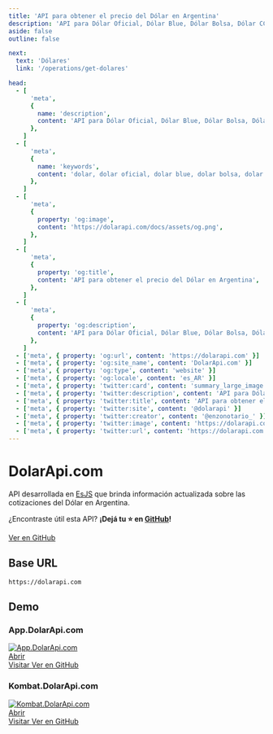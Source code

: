 ```yaml
---
title: 'API para obtener el precio del Dólar en Argentina'
description: 'API para Dólar Oficial, Dólar Blue, Dólar Bolsa, Dólar CCL, Dólar Mayorista'
aside: false
outline: false

next:
  text: 'Dólares'
  link: '/operations/get-dolares'

head:
  - [
      'meta',
      {
        name: 'description',
        content: 'API para Dólar Oficial, Dólar Blue, Dólar Bolsa, Dólar CCL, Dólar Mayorista',
      },
    ]
  - [
      'meta',
      {
        name: 'keywords',
        content: 'dolar, dolar oficial, dolar blue, dolar bolsa, dolar ccl, dolar mayorista, dolar api, dolar api argentina',
      },
    ]
  - [
      'meta',
      {
        property: 'og:image',
        content: 'https://dolarapi.com/docs/assets/og.png',
      },
    ]
  - [
      'meta',
      {
        property: 'og:title',
        content: 'API para obtener el precio del Dólar en Argentina',
      },
    ]
  - [
      'meta',
      {
        property: 'og:description',
        content: 'API para Dólar Oficial, Dólar Blue, Dólar Bolsa, Dólar CCL, Dólar Mayorista',
      },
    ]
  - ['meta', { property: 'og:url', content: 'https://dolarapi.com' }]
  - ['meta', { property: 'og:site_name', content: 'DolarApi.com' }]
  - ['meta', { property: 'og:type', content: 'website' }]
  - ['meta', { property: 'og:locale', content: 'es_AR' }]
  - ['meta', { property: 'twitter:card', content: 'summary_large_image' }]
  - ['meta', { property: 'twitter:description', content: 'API para Dólar Oficial, Dólar Blue, Dólar Bolsa, Dólar CCL, Dólar Mayorista' }]
  - ['meta', { property: 'twitter:title', content: 'API para obtener el precio del Dólar en Argentina' }]
  - ['meta', { property: 'twitter:site', content: '@dolarapi' }]
  - ['meta', { property: 'twitter:creator', content: '@enzonotario_' }]
  - ['meta', { property: 'twitter:image', content: 'https://dolarapi.com/docs/assets/og.png' }]
  - ['meta', { property: 'twitter:url', content: 'https://dolarapi.com' }]
---
```


# DolarApi.com

API desarrollada en [EsJS](https://es.js.org?ref=dolarapi.com) que brinda información actualizada sobre las cotizaciones del Dólar en Argentina.

¿Encontraste útil esta API? **¡Dejá tu ⭐ en [GitHub](https://github.com/enzonotario/esjs-dolar-api)!**

<div class="flex justify-center items-center gap-3">
    <a href="https://github.com/enzonotario/esjs-dolar-api" target="_blank" class="flex justify-center items-center gap-1 px-4 py-2 bg-black !text-white hover:bg-gray-800 dark:bg-white dark:!text-black dark:hover:bg-gray-100 dark:hover:!text-black rounded-full !no-underline !font-bold">
        <span class="i-mdi-github w-5 h-5" />
        Ver en GitHub
    </a>
</div>

## Base URL

```
https://dolarapi.com
```

## Demo

### App.DolarApi.com

<a href="https://app.dolarapi.com" target="_blank" class="relative w-full h-[630px] rounded overflow-hidden group">
<img src="https://dolarapi.com/docs/assets/og.png" class="w-full rounded" alt="App.DolarApi.com" loading="lazy" />
<div class="hidden absolute inset-0 w-full h-full bg-transparent hover:bg-black hover:bg-opacity-20 group-hover:flex justify-center items-center gap-3 text-white text-2xl font-bold rounded">
<span>Abrir</span>
</div>  
</a>

<div class="mt-5 w-full max-w-md mx-auto grid grid-cols-1 sm:grid-cols-2 gap-3">

<a href="https://app.dolarapi.com" target="_blank" class="button flex justify-center items-center gap-1">
<span class="i-mdi-open-in-new w-5 h-5" />
Visitar
</a>

<a href="https://github.com/enzonotario/esjs-dolar-app" target="_blank" class="button flex justify-center items-center gap-1">
<span class="i-mdi-github w-5 h-5" />
Ver en GitHub
</a>

</div>

### Kombat.DolarApi.com

<a href="https://kombat.dolarapi.com" target="_blank" class="relative w-full h-[630px] rounded overflow-hidden group">
<img src="https://lcmcdlwmppejonttmzrh.supabase.co/storage/v1/object/public/og/og.png" class="w-full rounded" alt="Kombat.DolarApi.com" loading="lazy" />
<div class="hidden absolute inset-0 w-full h-full bg-transparent hover:bg-black hover:bg-opacity-20 group-hover:flex justify-center items-center gap-3 text-white text-2xl font-bold rounded">
<span>Abrir</span>
</div>  
</a>

<div class="mt-5 w-full max-w-md mx-auto grid grid-cols-1 sm:grid-cols-2 gap-3">

<a href="https://kombat.dolarapi.com" target="_blank" class="button flex justify-center items-center gap-1">
<span class="i-mdi-open-in-new w-5 h-5" />
Visitar
</a>

<a href="https://github.com/enzonotario/esjs-dolar-kombat" target="_blank" class="button flex justify-center items-center gap-1">
<span class="i-mdi-github w-5 h-5" />
Ver en GitHub
</a>

</div>
